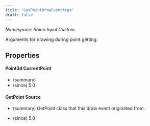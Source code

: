 ```yaml
---
title: "GetPointDrawEventArgs"
draft: false
---
```


*Namespace: Rhino.Input.Custom*

   Arguments for drawing during point getting.
   
## Properties
#### Point3d CurrentPoint
- (summary) 
- (since) 5.0
#### GetPoint Source
- (summary) 
     GetPoint class that this draw event originated from.
     
- (since) 5.0
